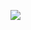 ![](https://github-readme-stats.vercel.app/api?username=sudo-carson&count_private=true&show_icons=true&theme=react)

